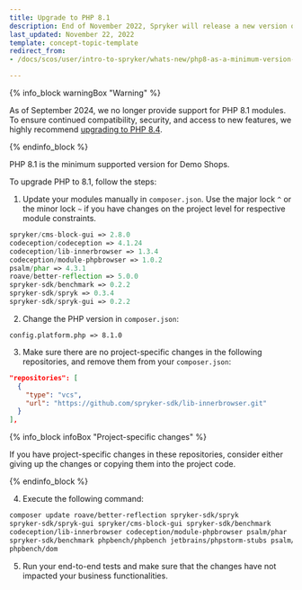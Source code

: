 ```yaml
---
title: Upgrade to PHP 8.1
description: End of November 2022, Spryker will release a new version of its Demo Shops requiring PHP 8.1 as the minimum version.
last_updated: November 22, 2022
template: concept-topic-template
redirect_from:
- /docs/scos/user/intro-to-spryker/whats-new/php8-as-a-minimum-version-for-all-spryker-projects.html

---
```


{% info_block warningBox "Warning" %}

As of September 2024, we no longer provide support for PHP 8.1 modules. To ensure continued compatibility, security, and access to new features,
we highly recommend [upgrading to PHP 8.4](/docs/dg/dev/upgrade-and-migrate/upgrade-to-php-84.html).

{% endinfo_block %}

PHP 8.1 is the minimum supported version for Demo Shops.

To upgrade PHP to 8.1, follow the steps:

1. Update your modules manually in `composer.json`.
Use the major lock `^` or the minor lock `~` if you have changes on the project level for respective module constraints.

```php
spryker/cms-block-gui => 2.8.0
codeception/codeception => 4.1.24
codeception/lib-innerbrowser => 1.3.4
codeception/module-phpbrowser => 1.0.2
psalm/phar => 4.3.1
roave/better-reflection => 5.0.0
spryker-sdk/benchmark => 0.2.2
spryker-sdk/spryk => 0.3.4
spryker-sdk/spryk-gui => 0.2.2
```

2. Change the PHP version in `composer.json`:

`config.platform.php => 8.1.0`

3. Make sure there are no project-specific changes in the following repositories, and remove them from your `composer.json`:

```json
"repositories": [
  {
    "type": "vcs",
    "url": "https://github.com/spryker-sdk/lib-innerbrowser.git"
  }
],
```

{% info_block infoBox "Project-specific changes" %}

If you have project-specific changes in these repositories, consider either giving up the changes or copying them into the project code.

{% endinfo_block %}

4. Execute the following command:

```bash
composer update roave/better-reflection spryker-sdk/spryk
spryker-sdk/spryk-gui spryker/cms-block-gui spryker-sdk/benchmark
codeception/lib-innerbrowser codeception/module-phpbrowser psalm/phar
spryker-sdk/benchmark phpbench/phpbench jetbrains/phpstorm-stubs psalm/phar
phpbench/dom
```

5. Run your end-to-end tests and make sure that the changes have not impacted your business functionalities.
